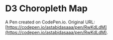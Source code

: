 # D3 Choropleth Map

A Pen created on CodePen.io. Original URL: [https://codepen.io/astabidasaaa/pen/RwKdLdM](https://codepen.io/astabidasaaa/pen/RwKdLdM).


